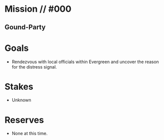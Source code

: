 # Mission // #000
## Gound-Party
# Goals
- Rendezvous with local officials within Evergreen and uncover the reason for the distress signal.

# Stakes
- Unknown

# Reserves
- None at this time.
